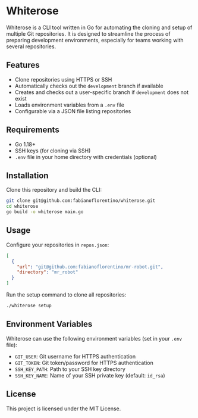 # Whiterose

Whiterose is a CLI tool written in Go for automating the cloning and setup of multiple Git repositories. It is designed to streamline the process of preparing development environments, especially for teams working with several repositories.

## Features

- Clone repositories using HTTPS or SSH
- Automatically checks out the `development` branch if available
- Creates and checks out a user-specific branch if `development` does not exist
- Loads environment variables from a `.env` file
- Configurable via a JSON file listing repositories

## Requirements

- Go 1.18+
- SSH keys (for cloning via SSH)
- `.env` file in your home directory with credentials (optional)

## Installation

Clone this repository and build the CLI:

```sh
git clone git@github.com:fabianoflorentino/whiterose.git
cd whiterose
go build -o whiterose main.go
```

## Usage

Configure your repositories in `repos.json`:

```json
[
  {
    "url": "git@github.com:fabianoflorentino/mr-robot.git",
    "directory": "mr_robot"
  }
]
```

Run the setup command to clone all repositories:

```sh
./whiterose setup
```

## Environment Variables

Whiterose can use the following environment variables (set in your `.env` file):

- `GIT_USER`: Git username for HTTPS authentication
- `GIT_TOKEN`: Git token/password for HTTPS authentication
- `SSH_KEY_PATH`: Path to your SSH key directory
- `SSH_KEY_NAME`: Name of your SSH private key (default: `id_rsa`)

## License

This project is licensed under the MIT License.
